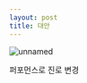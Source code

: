 ```yaml
---
layout: post
title: 대안
---
```


![unnamed](https://user-images.githubusercontent.com/82706829/117338941-1dbd9780-aeda-11eb-96a1-53c2f129d8d5.jpg)

퍼포먼스로 진로 변경
